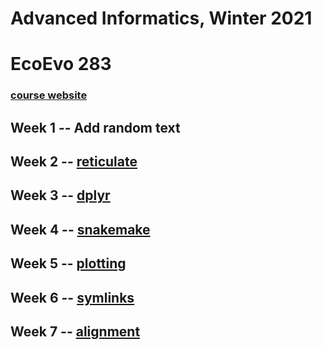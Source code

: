 # Advanced Informatics, Winter 2021

# EcoEvo 283 

### [course website](http://www.molpopgen.org/AdvancedInformatics2021/)

## Week 1 -- Add random text

## Week 2 -- [reticulate](https://github.com/TatyanaLev/EE283HW2)

## Week 3 -- [dplyr](https://github.com/TatyanaLev/EE283HW3)

## Week 4 -- [snakemake](https://github.com/TatyanaLev/EE283HW4)

## Week 5 -- [plotting](https://github.com/TatyanaLev/EE283HW5)

## Week 6 -- [symlinks](https://github.com/TatyanaLev/EE283HW6)

## Week 7 -- [alignment](https://github.com/TatyanaLev/EE283HW7)
